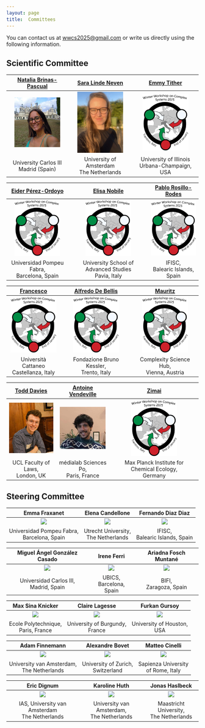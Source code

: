 ```yaml
---
layout: page
title:  Committees
---
```


You can contact us at [wwcs2025@gmail.com](mailto:wwcs2025@gmail.com) or write us directly using the following information.

## Scientific Committee

| [Natalia Brinas-Pascual]() | [Sara Linde Neven]() | [Emmy Tither]() |
| :------------------------------------------: | :----------------------------------------------: | :------------------: |
| <img src="/assets/image25/committee/Natalia.png" width="120px" /> | <img src="/assets/image25/committee/Sara.jpeg" width="120px" /> | <img src="/assets/image25/committee/logo.png" width="120px" /> |
| University Carlos III <br> Madrid (Spain) | University of Amsterdam <br> The Netherlands | University of Illinois <br> Urbana-Champaign, USA |

| [Eider Pérez-Ordoyo]() | [Elisa Nobile]() | [Pablo Rosillo-Rodes]() |
| :------------------------------------------: | :----------------------------------------------: | :------------------: |
| <img src="/assets/image25/committee/logo.png" width="120px" /> | <img src="/assets/image25/committee/logo.png" width="120px" /> | <img src="/assets/image25/committee/logo.png" width="120px" /> |
| Universidad Pompeu Fabra, <br> Barcelona, Spain | University School of Advanced Studies <br> Pavia, Italy | IFISC, <br> Balearic Islands, Spain |

| [Francesco]() | [Alfredo De Bellis]() | [Mauritz]() |
| :------------------------------------------: | :----------------------------------------------: | :------------------: |
| <img src="/assets/image25/committee/logo.png" width="120px" /> | <img src="/assets/image25/committee/logo.png" width="120px" /> | <img src="/assets/image25/committee/logo.png" width="120px" /> |
| Università Cattaneo <br> Castellanza, Italy | Fondazione Bruno Kessler, <br> Trento, Italy | Complexity Science Hub, <br> Vienna, Austria |

| [Todd Davies]() | [Antoine Vendeville]() | [Zimai]() |
| :------------------------------------------: | :----------------------------------------------: | :------------------: |
| <img src="/assets/image25/committee/Todd.jpg" width="120px" /> | <img src="/assets/image25/committee/antoine.jpg" width="120px" /> | <img src="/assets/image25/committee/logo.png" width="120px" /> |
| UCL Faculty of Laws, <br> London, UK | médialab Sciences Po, <br> Paris, France | Max Planck Institute for Chemical Ecology, <br> Germany |


## Steering Committee

| Emma Fraxanet | Elena Candellone | Fernando Diaz Diaz |
| :------------------------------------------: | :----------------------------------------------: | :------------------: |
| <img src="/assets/image24/committee/emma.jpg" width="120px" /> | <img src="/assets/image24/committee/elena.jpeg" width="120px" /> | <img src="/assets/image24/committee/fer.png" width="120px" /> |
| Universidad Pompeu Fabra, <br> Barcelona, Spain | Utrecht University, <br> The Netherlands | IFISC, <br> Balearic Islands, Spain |

| Miguel Ángel González Casado | Irene Ferri | Ariadna Fosch Muntané |
| :------------------------------: | :-----------------: | :------------------: |
| <img src="/assets/image24/committee/miguel.png" width="120px" /> | <img src="/assets/image24/committee/irene.jpeg" width="120px" /> | <img src="/assets/image24/committee/ari.jpeg" width="120px" /> |
| Universidad Carlos III, <br> Madrid, Spain | UBICS, <br> Barcelona, Spain | BIFI, <br> Zaragoza, Spain |

| Max Sina Knicker | Claire Lagesse | Furkan Gursoy |
| :------------------: | :------------: | :------------: |
| <img src="/assets/image24/committee/max.jpeg" width="120px" /> | <img src="/assets/image23/committee/SC/claire.jpg" width="120px" /> | <img src="/assets/image24/committee/furkan.jpg" width="120px" /> |
| Ecole Polytechnique, <br> Paris, France | University of Burgundy, <br> France | University of Houston, <br> USA |

| Adam Finnemann | Alexandre Bovet | Matteo Cinelli |
| :------------: | :------------: | :------------: |
| <img src="/assets/image24/committee/adam.png" width="120px" /> | <img src="/assets/image24/committee/alex.jpg" width="120px" /> | <img src="/assets/image24/committee/matteo.jpg" width="120px" /> |
| University van Amsterdam, <br> The Netherlands | University of Zurich, <br> Switzerland | Sapienza University <br> of Rome, Italy |

| Eric Dignum | Karoline Huth | Jonas Haslbeck |
| :------------: | :-----------: | :-----------: |
| <img src="/assets/image24/committee/eric.png" width="120px" /> | <img src="/assets/image24/committee/karoline.jpg" width="120px" /> | <img src="/assets/image24/committee/jonas.jpg" width="120px" /> |
| IAS, University van Amsterdam <br> The Netherlands | University van Amsterdam, <br> The Netherlands | Maastricht University, <br> The Netherlands |